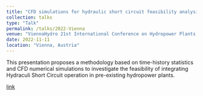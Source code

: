 ```yaml
---
title: "CFD simulations for hydraulic short circuit feasibility analysis"
collection: talks
type: "Talk"
permalink: /talks/2022-Vienna
venue: "ViennaHydro 21st International Conference on Hydropower Plants, 09-11 November"
date: 2022-11-11
location: "Vienna, Austria"
---
```


This presentation proposes a methodology based on time-history statistics and CFD numerical simulations to investigate the feasibility of integrating Hydraculi Short Circuit operation in pre-existing hydropower plants.

[link](https://www.viennahydro.com/wp-content/uploads/VH2022_CfP.pdf)
